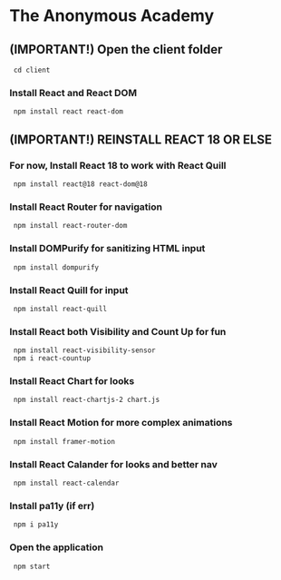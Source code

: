 # The Anonymous Academy


## (IMPORTANT!) Open the client folder
```
 cd client
```

### Install React and React DOM
```
 npm install react react-dom
```

##  (IMPORTANT!) REINSTALL REACT 18 OR ELSE
### For now, Install React 18 to work with React Quill
```
 npm install react@18 react-dom@18
```

### Install React Router for navigation
```
 npm install react-router-dom
```

### Install DOMPurify for sanitizing HTML input
```
 npm install dompurify
```

### Install React Quill for input
```
 npm install react-quill
```

### Install React both Visibility and Count Up for fun 
```
 npm install react-visibility-sensor
 npm i react-countup
```

### Install React Chart for looks 
```
 npm install react-chartjs-2 chart.js
```

### Install React Motion for more complex animations 
```
 npm install framer-motion
```

### Install React Calander for looks and better nav 
```
 npm install react-calendar
```

### Install pa11y (if err)
```
 npm i pa11y
```

### Open the application
```
 npm start
```
